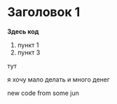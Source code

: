 # Заголовок 1

**Здесь код**

1. пункт 1
2. пункт 3

тут

я хочу мало делать и много денег

new code from some jun
